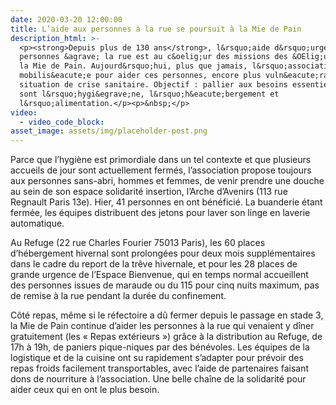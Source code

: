 ```yaml
---
date: 2020-03-20 12:00:00
title: L’aide aux personnes à la rue se poursuit à la Mie de Pain
description_html: >-
  <p><strong>Depuis plus de 130 ans</strong>, l&rsquo;aide d&rsquo;urgence aux
  personnes &agrave; la rue est au c&oelig;ur des missions des &OElig;uvres de
  la Mie de Pain. Aujourd&rsquo;hui, plus que jamais, l&rsquo;association reste
  mobilis&eacute;e pour aider ces personnes, encore plus vuln&eacute;rables en
  situation de crise sanitaire. Objectif : pallier aux besoins essentiels que
  sont l&rsquo;hygi&egrave;ne, l&rsquo;h&eacute;bergement et
  l&rsquo;alimentation.</p><p>&nbsp;</p>
video:
  - video_code_block:
asset_image: assets/img/placeholder-post.png
---
```


Parce que l’hygi&egrave;ne est primordiale dans un tel contexte et que plusieurs accueils de jour sont actuellement ferm&eacute;s, l’association propose toujours aux personnes sans-abri, hommes et femmes, de venir prendre une douche au sein de son espace solidarit&eacute; insertion, l’Arche d’Avenirs (113 rue Regnault Paris 13e). Hier, 41 personnes en ont b&eacute;n&eacute;fici&eacute;. La buanderie &eacute;tant ferm&eacute;e, les &eacute;quipes distribuent des jetons pour laver son linge en laverie automatique.

Au Refuge (22 rue Charles Fourier 75013 Paris), les 60 places d’h&eacute;bergement hivernal sont prolong&eacute;es pour deux mois suppl&eacute;mentaires dans le cadre du report de la tr&ecirc;ve hivernale, et pour les 28 places de grande urgence de l’Espace Bienvenue, qui en temps normal accueillent des personnes issues de maraude ou du 115 pour cinq nuits maximum, pas de remise &agrave; la rue pendant la dur&eacute;e du confinement.&nbsp;

C&ocirc;t&eacute; repas, m&ecirc;me si le r&eacute;fectoire a d&ucirc; fermer depuis le passage en stade 3, la Mie de Pain continue d’aider les personnes &agrave; la rue qui venaient y d&icirc;ner gratuitement (les &laquo; Repas ext&eacute;rieurs &raquo;) gr&acirc;ce &agrave; la distribution au Refuge, de 17h &agrave; 19h, de paniers pique-niques par des b&eacute;n&eacute;voles. Les &eacute;quipes de la logistique et de la cuisine ont su rapidement s’adapter pour pr&eacute;voir des repas froids facilement transportables, avec l’aide de partenaires faisant dons de nourriture &agrave; l’association. Une belle cha&icirc;ne de la solidarit&eacute; pour aider ceux qui en ont le plus besoin.&nbsp;